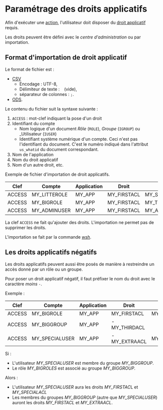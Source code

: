 
# Paramétrage des droits applicatifs

Afin d'exécuter une [action][actionw], l'utilisateur doit disposer du 
[droit applicatif][acls] requis.

Les droits peuvent être défini avec le _centre d'administration_ ou par importation.

## Format d'importation de droit applicatif

Le format de fichier est :

*   [CSV][CSV]
    *   Encodage : UTF-8,
    *   Délimiteur de texte : ` ` (vide),
    *   séparateur de colonnes : `;`.
*   [ODS][ODS].


Le contenu du fichier suit la syntaxe suivante :

1.  `ACCESS` : mot-clef indiquant la pose d'un droit
1.  Identifiant du compte 
    *   Nom logique d'un document _Rôle_ (`ROLE`), _Groupe_ (`IGROUP`) ou _Utilisateur (`IUSER`) 
    *   Identifiant système numérique d'un compte. Ceci n'est pas l'identifiant 
        du document. C'est le numéro indiqué dans   l'attribut `us_whatid` du
         document correspondant.
1.  Nom de l'application
1.  Nom du droit applicatif
1.  Nom d'un autre droit, etc.

Exemple de fichier d'importation de droit applicatifs.

|  Clef  |    Compte    | Application |    Droit    |    Droit     |    Droit    |
| ------ | ------------ | ----------- | ----------- | ------------ | ----------- |
| ACCESS | MY_LITTEROLE | MY_APP      | MY_FIRSTACL | MY_SECONDACL |             |
| ACCESS | MY_BIGROLE   | MY_APP      | MY_FIRSTACL | MY_THIRDACL  | MY_EXTRAACL |
| ACCESS | MY_ADMINUSER | MY_APP      | MY_FIRSTACL | MY_ADMINACL  |             |

La clef `ACCESS` ne fait qu'ajouter des droits. L'importation ne permet pas de
supprimer les droits.

L'importation se fait par la commande [_wsh_][wshimport].

## Les droits applicatifs négatifs

Les droits applicatifs peuvent aussi être posés de manière à restreindre un accès
donné par un rôle ou un groupe.

Pour poser un droit applicatif négatif, il faut préfixer le nom du droit avec le
caractère _moins_ `-`.

Exemple :

|  Clef  |     Compte     | Application |    Droit     |     Droit     |    Droit    |
| ------ | -------------- | ----------- | ------------ | ------------- | ----------- |
| ACCESS | MY_BIGROLE     | MY_APP      | MY_FIRSTACL  | MY_THIRDACL   | MY_EXTRAACL |
| ACCESS | MY_BIGGROUP    | MY_APP      | -MY_THIRDACL |               |             |
| ACCESS | MY_SPECIALUSER | MY_APP      | -MY_EXTRAACL | MY_SPECIALACL |             |

Si :

*   L'utilisateur *MY_SPECIALUSER* est membre du groupe *MY_BIGGROUP*. 
*   Le rôle *MY_BIGROLES* est associé au groupe  *MY_BIGGROUP*.

Alors :

*   L'utilisateur *MY_SPECIALUSER* aura les droits *MY_FIRSTAC*L et *MY_SPECIALACL*
*   Les membres du groupes *MY_BIGGROUP* (autre que *MY_SPECIALUSER*) auront les 
    droits *MY_FIRSTACL* et *MY_EXTRAACL*.

<!-- links -->
[acls]:             #core-ref:a98b72ea-c063-4907-abc4-e5171ab55e59 "Déclaration de droits applicatifs"
[actionw]:          #core-ref:90bf0711-7874-4c9d-bdf0-7d28becb7628 "Déclaration d'une action"
[wshimport]:        #core-ref:1c97f553-dcba-454e-96a0-8059230065b3 "Importation par wsh"
[CSV]:              http://fr.wikipedia.org/wiki/Comma-separated_values "Comma-separated values sur wikipedia"
[ODS]:              http://fr.wikipedia.org/wiki/OpenDocument "Open Document sur wikipedia"